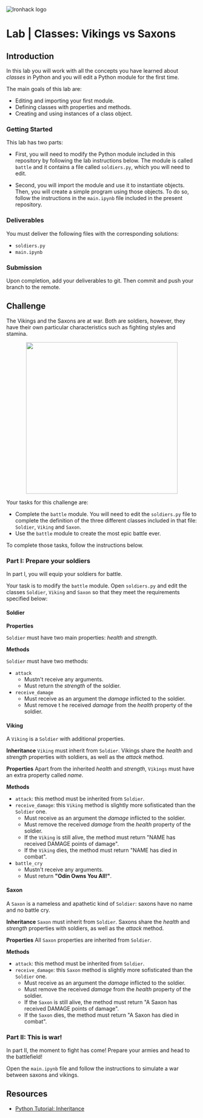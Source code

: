 ![Ironhack logo](https://i.imgur.com/1QgrNNw.png)

# Lab | Classes: Vikings vs Saxons

## Introduction

In this lab you will work with all the concepts you have learned about *classes* in Python and you will edit a Python module for the first time.

The main goals of this lab are:
- Editing and importing your first module.
- Defining classes with properties and methods. 
- Creating and using instances of a class object. 

### Getting Started

This lab has two parts: 
- First, you will need to modify the Python module included in this repository by following the lab instructions below. The module is called `battle` and it contains a file called `soldiers.py`, which you will need to edit. 

- Second, you will import the module and use it to instantiate objects. Then, you will create a simple program using those objects. To do so, follow the instructions in the `main.ipynb` file included in the present repository. 

### Deliverables

You must deliver the following files with the corresponding solutions:

- `soldiers.py`
- `main.ipynb`

### Submission
Upon completion, add your deliverables to git. Then commit and push your branch to the remote.

## Challenge
The Vikings and the Saxons are at war. Both are soldiers, however, they have their own particular characteristics such as fighting styles and stamina. 

<p align="center">
  <img src="https://media.giphy.com/media/16ZmZSmOTSgrS/giphy.gif" width=400">
</p>

Your tasks for this challenge are:
- Complete the `battle` module. You will need to edit the `soldiers.py` file to complete the definition of the three different classes included in that file: `Soldier`, `Viking` and `Saxon`.
- Use the `battle` module to create the most epic battle ever. 

To complete those tasks, follow the instructions below.

### Part I: Prepare your soldiers
In part I, you will equip your soldiers for battle. 

Your task is to modify the `battle` module. Open `soldiers.py` and edit the classes `Soldier`, `Viking` and `Saxon` so that they meet the requirements specified below:

#### Soldier

**Properties**

`Soldier` must have two main properties: *health* and *strength*.

**Methods**

`Soldier` must have two methods:
- `attack`
  - Mustn't receive any arguments.
  - Must return the *strength* of the soldier. 
- `receive_damage`
  - Must receive as an argument the *damage* inflicted to the soldier. 
  - Must remove t he received *damage* from the *health* property of the soldier.

#### Viking
A `Viking` is a `Soldier` with additional properties. 

**Inheritance**
`Viking` must inherit from `Soldier`. Vikings share the *health* and *strength* properties with soldiers, as well as the *attack* method.  

**Properties**
Apart from the inherited *health* and *strength*, `Vikings` must have an extra property called *name*. 

**Methods**
- `attack`: this method must be inherited from `Soldier`. 
- `receive_damage`: this `Viking` method is slightly more sofisticated than the `Soldier` one. 
  - Must receive as an argument the *damage* inflicted to the soldier. 
  - Must remove the received *damage* from the *health* property of the soldier.
  - If the `Viking` is still alive, the method must return "NAME has received DAMAGE points of damage".
  - If the `Viking` dies, the method must return "NAME has died in combat".
- `battle_cry`
  - Mustn't receive any arguments.
  - Must return **"Odin Owns You All!"**.

#### Saxon
A `Saxon` is a nameless and apathetic kind of `Soldier`: saxons have no name and no battle cry.  

**Inheritance**
`Saxon` must inherit from `Soldier`. Saxons share the *health* and *strength* properties with soldiers, as well as the *attack* method.  

**Properties**
All `Saxon` properties are inherited from `Soldier`. 

**Methods**
- `attack`: this method must be inherited from `Soldier`. 
- `receive_damage`: this `Saxon` method is slightly more sofisticated than the `Soldier` one. 
  - Must receive as an argument the *damage* inflicted to the soldier. 
  - Must remove the received *damage* from the *health* property of the soldier.
  - If the `Saxon` is still alive, the method must return "A Saxon has received DAMAGE points of damage".
  - If the `Saxon` dies, the method must return "A Saxon has died in combat".

### Part II: This is war!
In part II, the moment to fight has come! Prepare your armies and head to the battlefield!

Open the `main.ipynb` file and follow the instructions to simulate a war between saxons and vikings. 

## Resources
- [Python Tutorial: Inheritance](https://www.python-course.eu/python3_inheritance.php)

